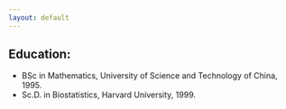 ```yaml
---
layout: default
---
```



## **Education**:

* BSc in Mathematics, University of Science and Technology of China, 1995.
* Sc.D. in Biostatistics, Harvard University, 1999. 
